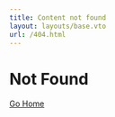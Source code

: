 ```yaml
---
title: Content not found
layout: layouts/base.vto
url: /404.html
---
```


<div class="center mbe-m">

# Not Found

<a href="/" class="button is-primary">Go Home</a>

</div>
